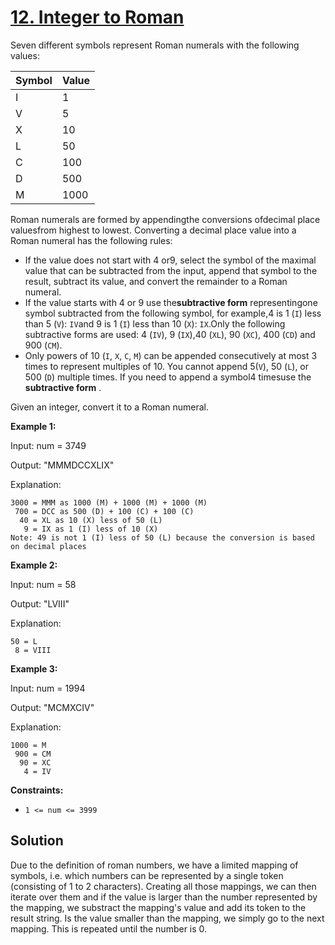 # [12. Integer to Roman](https://leetcode.com/problems/integer-to-roman/description/)

Seven different symbols represent Roman numerals with the following values:

<table><thead><tr><th>Symbol</th><th>Value</th></tr></thead><tbody><tr><td>I</td><td>1</td></tr><tr><td>V</td><td>5</td></tr><tr><td>X</td><td>10</td></tr><tr><td>L</td><td>50</td></tr><tr><td>C</td><td>100</td></tr><tr><td>D</td><td>500</td></tr><tr><td>M</td><td>1000</td></tr></tbody></table>

Roman numerals are formed by appendingthe conversions ofdecimal place valuesfrom highest to lowest. Converting a decimal place value into a Roman numeral has the following rules:

- If the value does not start with 4 or9, select the symbol of the maximal value that can be subtracted from the input, append that symbol to the result, subtract its value, and convert the remainder to a Roman numeral.
- If the value starts with 4 or 9 use the**subtractive form** representingone symbol subtracted from the following symbol, for example,4 is 1 (<code>I</code>) less than 5 (<code>V</code>): <code>IV</code>and 9 is 1 (<code>I</code>) less than 10 (<code>X</code>): <code>IX</code>.Only the following subtractive forms are used: 4 (<code>IV</code>), 9 (<code>IX</code>),40 (<code>XL</code>), 90 (<code>XC</code>), 400 (<code>CD</code>) and 900 (<code>CM</code>).
- Only powers of 10 (<code>I</code>, <code>X</code>, <code>C</code>, <code>M</code>) can be appended consecutively at most 3 times to represent multiples of 10. You cannot append 5(<code>V</code>), 50 (<code>L</code>), or 500 (<code>D</code>) multiple times. If you need to append a symbol4 timesuse the **subtractive form** .

Given an integer, convert it to a Roman numeral.

**Example 1:**

<div class="example-block">
Input: num = 3749

Output: "MMMDCCXLIX"

Explanation:

```
3000 = MMM as 1000 (M) + 1000 (M) + 1000 (M)
 700 = DCC as 500 (D) + 100 (C) + 100 (C)
  40 = XL as 10 (X) less of 50 (L)
   9 = IX as 1 (I) less of 10 (X)
Note: 49 is not 1 (I) less of 50 (L) because the conversion is based on decimal places
```

**Example 2:**

<div class="example-block">
Input: num = 58

Output: "LVIII"

Explanation:

```
50 = L
 8 = VIII
```

**Example 3:**

<div class="example-block">
Input: num = 1994

Output: "MCMXCIV"

Explanation:

```
1000 = M
 900 = CM
  90 = XC
   4 = IV
```

**Constraints:**

- <code>1 <= num <= 3999</code>

## Solution

Due to the definition of roman numbers, we have a limited mapping of symbols, i.e. which numbers can be represented by a single token (consisting of 1 to 2 characters). Creating all those mappings, we can then iterate over them and if the value is larger than the number represented by the mapping, we substract the mapping's value and add its token to the result string. Is the value smaller than the mapping, we simply go to the next mapping. This is repeated until the number is 0.
